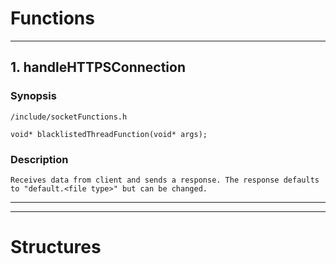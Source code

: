# Functions

---

## 1. handleHTTPSConnection
### Synopsis
	/include/socketFunctions.h

	void* blacklistedThreadFunction(void* args);

### Description
	Receives data from client and sends a response. The response defaults to "default.<file type>" but can be changed.

---


---

# Structures
